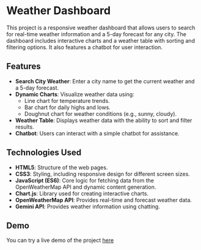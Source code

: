 # Weather Dashboard

This project is a responsive weather dashboard that allows users to search for real-time weather information and a 5-day forecast for any city. The dashboard includes interactive charts and a weather table with sorting and filtering options. It also features a chatbot for user interaction.

## Features

- **Search City Weather**: Enter a city name to get the current weather and a 5-day forecast.
- **Dynamic Charts**: Visualize weather data using:
  - Line chart for temperature trends.
  - Bar chart for daily highs and lows.
  - Doughnut chart for weather conditions (e.g., sunny, cloudy).
- **Weather Table**: Displays weather data with the ability to sort and filter results.
- **Chatbot**: Users can interact with a simple chatbot for assistance.

## Technologies Used

- **HTML5**: Structure of the web pages.
- **CSS3**: Styling, including responsive design for different screen sizes.
- **JavaScript (ES6)**: Core logic for fetching data from the OpenWeatherMap API and dynamic content generation.
- **Chart.js**: Library used for creating interactive charts.
- **OpenWeatherMap API**: Provides real-time and forecast weather data.
- **Gemini API**: Provides weather information using chatting.

## Demo
You can try a live demo of the project [here](https://hadeed-abbas.github.io/Weather-Dashboard.git)